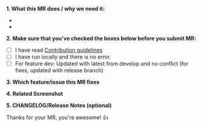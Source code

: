 **1. What this MR does / why we need it:**

-
-

**2. Make sure that you've checked the boxes below before you submit MR:**

- [ ] I have read [Contribution guidelines](https://gitlab.com/test/demo/blob/master/CONTRIBUTING.md)
- [ ] I have run locally and there is no error.
- [ ] For feature dev: Updated with latest from develop and no conflict (for fixes, updated with release branch)

**3. Which feature/issue this MR fixes**

**4. Related Screenshot**

**5. CHANGELOG/Release Notes (optional)**


Thanks for your MR, you're awesome! :+1: